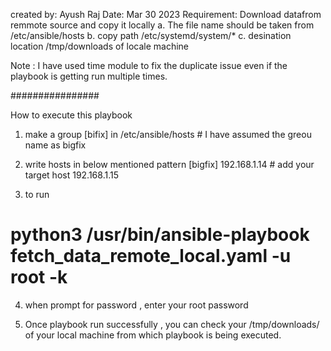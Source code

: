 created by: Ayush Raj
Date: Mar 30 2023
Requirement:
Download datafrom remmote source and copy it locally 
    a. The file name should be taken from /etc/ansible/hosts
    b. copy path /etc/systemd/system/*
    c. desination location /tmp/downloads of locale machine 

Note : I have used time module to fix the duplicate issue even if the playbook is getting run multiple times.

################ 

How to execute this playbook 

1. make a group [bifix] in /etc/ansible/hosts # I have assumed the greou name as bigfix
2. write hosts in below mentioned pattern
[bigfix]
192.168.1.14  # add your target host 
192.168.1.15

3. to run 
# python3 /usr/bin/ansible-playbook fetch_data_remote_local.yaml -u root -k

4. when prompt for password , enter your root password 

5. Once playbook run successfully , you can check your /tmp/downloads/ of your local machine from which playbook is being executed.

